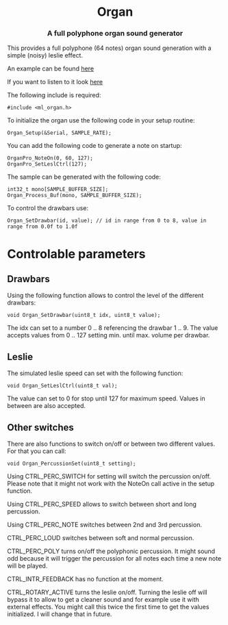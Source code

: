 <h1 align="center">Organ</h1>
<h3 align="center">A full polyphone organ sound generator</h3>  

This provides a full polyphone (64 notes) organ sound generation
with a simple (noisy) leslie effect.

An example can be found [here](https://github.com/marcel-licence/ml_synth_organ_example)

If you want to listen to it look [here](https://youtu.be/9AHQ4mQrjE8)

The following include is required:

	#include <ml_organ.h>
	
To initialize the organ use the following code in your setup routine:

	Organ_Setup(&Serial, SAMPLE_RATE);

You can add the following code to generate a note on startup:

	OrganPro_NoteOn(0, 60, 127);
    OrganPro_SetLeslCtrl(127);

The sample can be generated with the following code:

	int32_t mono[SAMPLE_BUFFER_SIZE];
    Organ_Process_Buf(mono, SAMPLE_BUFFER_SIZE);

To control the drawbars use:

	Organ_SetDrawbar(id, value); // id in range from 0 to 8, value in range from 0.0f to 1.0f

# Controlable parameters

## Drawbars

Using the following function allows to control the level of the different drawbars:

	void Organ_SetDrawbar(uint8_t idx, uint8_t value);
	
The idx can set to a number 0 .. 8 referencing the drawbar 1 .. 9.
The value accepts values from 0 .. 127 setting min. until max. volume per drawbar.

## Leslie

The simulated leslie speed can set with the following function:

	void Organ_SetLeslCtrl(uint8_t val);

The value can set to 0 for stop until 127 for maximum speed. Values in between are also accepted.

## Other switches

There are also functions to switch on/off or between two different values.
For that you can call:

	void Organ_PercussionSet(uint8_t setting);

Using CTRL_PERC_SWITCH for setting will switch the percussion on/off. Please note that it might not work with the NoteOn call active in the setup function.

Using CTRL_PERC_SPEED allows to switch between short and long percussion.

Using CTRL_PERC_NOTE switches between 2nd and 3rd percussion.

CTRL_PERC_LOUD switches between soft and normal percussion.

CTRL_PERC_POLY turns on/off the polyphonic percussion. It might sound odd because it will trigger the percussion for all notes each time a new note will be played.

CTRL_INTR_FEEDBACK has no function at the moment.

CTRL_ROTARY_ACTIVE turns the leslie on/off. Turning the leslie off will bypass it to allow to get a cleaner sound and for example use it with external effects. You might call this twice the first time to get the values initialized. I will change that in future.

